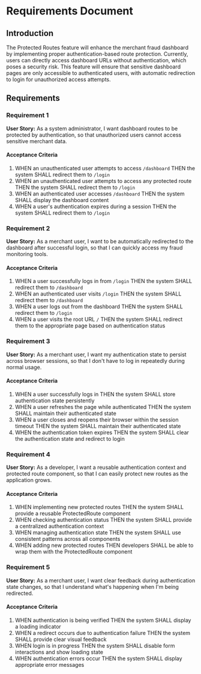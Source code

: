 # Requirements Document

## Introduction

The Protected Routes feature will enhance the merchant fraud dashboard by implementing proper authentication-based route protection. Currently, users can directly access dashboard URLs without authentication, which poses a security risk. This feature will ensure that sensitive dashboard pages are only accessible to authenticated users, with automatic redirection to login for unauthorized access attempts.

## Requirements

### Requirement 1

**User Story:** As a system administrator, I want dashboard routes to be protected by authentication, so that unauthorized users cannot access sensitive merchant data.

#### Acceptance Criteria

1. WHEN an unauthenticated user attempts to access `/dashboard` THEN the system SHALL redirect them to `/login`
2. WHEN an unauthenticated user attempts to access any protected route THEN the system SHALL redirect them to `/login`
3. WHEN an authenticated user accesses `/dashboard` THEN the system SHALL display the dashboard content
4. WHEN a user's authentication expires during a session THEN the system SHALL redirect them to `/login`

### Requirement 2

**User Story:** As a merchant user, I want to be automatically redirected to the dashboard after successful login, so that I can quickly access my fraud monitoring tools.

#### Acceptance Criteria

1. WHEN a user successfully logs in from `/login` THEN the system SHALL redirect them to `/dashboard`
2. WHEN an authenticated user visits `/login` THEN the system SHALL redirect them to `/dashboard`
3. WHEN a user logs out from the dashboard THEN the system SHALL redirect them to `/login`
4. WHEN a user visits the root URL `/` THEN the system SHALL redirect them to the appropriate page based on authentication status

### Requirement 3

**User Story:** As a merchant user, I want my authentication state to persist across browser sessions, so that I don't have to log in repeatedly during normal usage.

#### Acceptance Criteria

1. WHEN a user successfully logs in THEN the system SHALL store authentication state persistently
2. WHEN a user refreshes the page while authenticated THEN the system SHALL maintain their authenticated state
3. WHEN a user closes and reopens their browser within the session timeout THEN the system SHALL maintain their authenticated state
4. WHEN the authentication token expires THEN the system SHALL clear the authentication state and redirect to login

### Requirement 4

**User Story:** As a developer, I want a reusable authentication context and protected route component, so that I can easily protect new routes as the application grows.

#### Acceptance Criteria

1. WHEN implementing new protected routes THEN the system SHALL provide a reusable ProtectedRoute component
2. WHEN checking authentication status THEN the system SHALL provide a centralized authentication context
3. WHEN managing authentication state THEN the system SHALL use consistent patterns across all components
4. WHEN adding new protected routes THEN developers SHALL be able to wrap them with the ProtectedRoute component

### Requirement 5

**User Story:** As a merchant user, I want clear feedback during authentication state changes, so that I understand what's happening when I'm being redirected.

#### Acceptance Criteria

1. WHEN authentication is being verified THEN the system SHALL display a loading indicator
2. WHEN a redirect occurs due to authentication failure THEN the system SHALL provide clear visual feedback
3. WHEN login is in progress THEN the system SHALL disable form interactions and show loading state
4. WHEN authentication errors occur THEN the system SHALL display appropriate error messages
